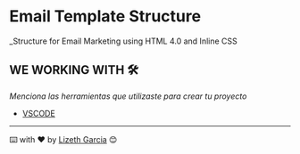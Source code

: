 # Email Template Structure

_Structure for Email Marketing using HTML 4.0 and Inline CSS

## WE WORKING WITH 🛠️

_Menciona las herramientas que utilizaste para crear tu proyecto_

* [VSCODE](http://www.dropwizard.io/1.0.2/docs/) 

---
⌨️ with ❤️ by [Lizeth Garcia](https://github.com/missalpaca) 😊


